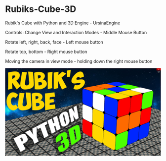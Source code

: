 # Rubiks-Cube-3D
Rubik's Cube with Python and 3D Engine - UrsinaEngine

Controls:
Change View and Interaction Modes - Middle Mouse Button

Rotate left, right, back, face - Left mouse button

Rotate top, bottom - Right mouse button

Moving the camera in view mode - holding down the right mouse button

![rubiks_cube](screenshot/0.jpg "rubiks_cube")
